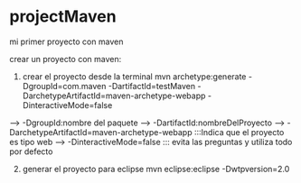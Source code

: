 # projectMaven
mi primer proyecto con maven

crear un proyecto con maven:
1. crear el proyecto desde la terminal
mvn archetype:generate -DgroupId=com.maven -DartifactId=testMaven -DarchetypeArtifactId=maven-archetype-webapp -DinteractiveMode=false

--> -DgroupId:nombre del paquete
--> -DartifactId:nombreDelProyecto
--> -DarchetypeArtifactId=maven-archetype-webapp :::Indica que el proyecto es tipo web
--> -DinteractiveMode=false ::: evita las preguntas y utiliza todo por defecto

2. generar el proyecto para eclipse
mvn eclipse:eclipse -Dwtpversion=2.0

